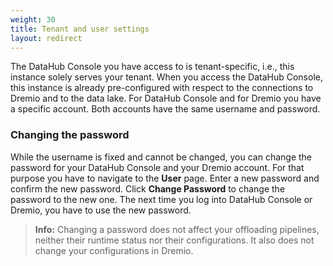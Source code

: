 ```yaml
---
weight: 30
title: Tenant and user settings
layout: redirect
---
```


The DataHub Console you have access to is tenant-specific, i.e., this instance solely serves your tenant. When you access the DataHub Console, this instance is already pre-configured with respect to the connections to Dremio and to the data lake.
For DataHub Console and for Dremio you have a specific account. Both accounts have the same username and password.

### Changing the password
While the username is fixed and cannot be changed, you can change the password for your DataHub Console and your Dremio account. For that purpose you have to navigate to the **User** page. Enter a new password and confirm the new password. Click **Change Password** to change the password to the new one. The next time you log into DataHub Console or Dremio, you have to use the new password.

> **Info:** Changing a password does not affect your offloading pipelines, neither their runtime status nor their configurations. It also does not change your configurations in Dremio.
